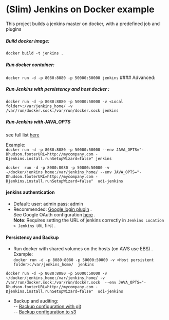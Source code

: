 # (Slim) Jenkins on Docker example    
 This project builds a jenkins master on docker, with a predefined job and plugins     
 ##### Build docker image:       
`docker build -t jenkins .`     
      
#####  Run docker container:      
 `docker run -d -p 8080:8080 -p 50000:50000 jenkins` #### Advanced:     
##### Run Jenkins with **persistency** and **host docker** :  
 `docker run -d -p 8080:8080 -p 50000:50000 -v <Local folder>:/var/jenkins_home/ -v /var/run/docker.sock:/var/run/docker.sock jenkins`    
   
 ##### Run Jenkins with **JAVA_OPTS**   
 see full list  [here](https://wiki.jenkins.io/display/JENKINS/Features+controlled+by+system+properties)    
   
 Example:      
 `docker run -d -p 8080:8080 -p 50000:50000 --env JAVA_OPTS="-Dhudson.footerURL=http://mycompany.com -Djenkins.install.runSetupWizard=false" jenkins`
 
 `docker  run -d -p 8080:8080 -p 50000:50000 -v ~/docker/jenkins_home:/var/jenkins_home/ --env JAVA_OPTS="-Dhudson.footerURL=http://mycompany.com -Djenkins.install.runSetupWizard=false"  udi-jenkins`   
  
#### jenkins authentication    
   
- Default:  user: admin pass: admin  
 - Recommended: [Google login plugin](https://plugins.jenkins.io/google-login) .   
 See Google OAuth configuration  [here](https://github.com/jenkinsci/google-login-plugin/blob/master/README.md) .   
 **Note**: Requires setting the URL of jenkins correctly in `Jenkins Location > Jenkins URL` first .   
  
#### Persistency and Backup  
- Run docker with shared volumes on the hosts (on AWS use EBS) .   
Example:    
`docker run -d -p 8080:8080 -p 50000:50000 -v <Host persistent folder>:/var/jenkins_home/  jenkins`

`docker run -d -p 8080:8080 -p 50000:50000 -v ~/docker/jenkins_home:/var/jenkins_home/ -v /var/run/docker.sock:/var/run/docker.sock  --env JAVA_OPTS="-Dhudson.footerURL=http://mycompany.com -Djenkins.install.runSetupWizard=false"  udi-jenkins`
 - Backup and auditing:    
 -- [Backup configuration with git](https://plugins.jenkins.io/scm-sync-configuration)    
 -- [Backup configuration to s3]([https://plugins.jenkins.io/s3](https://plugins.jenkins.io/s3))
